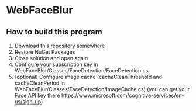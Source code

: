 # WebFaceBlur

## How to build this program

1. Download this repository somewhere
2. Restore NuGet Packages
3. Close solution and open again
4. Configure your subscription key in WebFaceBlur/Classes/FaceDetection/FaceDetection.cs
5. (optional) Configure image cache (cacheCleanThreshold and cacheCleanPeriod in WebFaceBlur/Classes/FaceDetection/ImageCache.cs)
(you can get your Face API key there https://www.microsoft.com/cognitive-services/en-us/sign-up)
